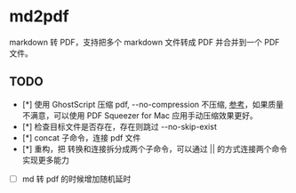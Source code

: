 # md2pdf

markdown 转 PDF，支持把多个 markdown 文件转成 PDF 并合并到一个 PDF 文件。

## TODO

* [*] 使用 GhostScript 压缩 pdf, --no-compression 不压缩, [参考](https://dev.to/woovi/how-to-reduce-the-file-size-of-a-pdf-using-nodejs-50b2)，如果质量不满意，可以使用 PDF Squeezer for Mac 应用手动压缩效果更好。
* [*] 检查目标文件是否存在，存在则跳过 --no-skip-exist
* [*] concat 子命令，连接 pdf 文件
* [*] 重构，把 转换和连接拆分成两个子命令，可以通过 || 的方式连接两个命令实现更多能力
* [ ] md 转 pdf 的时候增加随机延时

